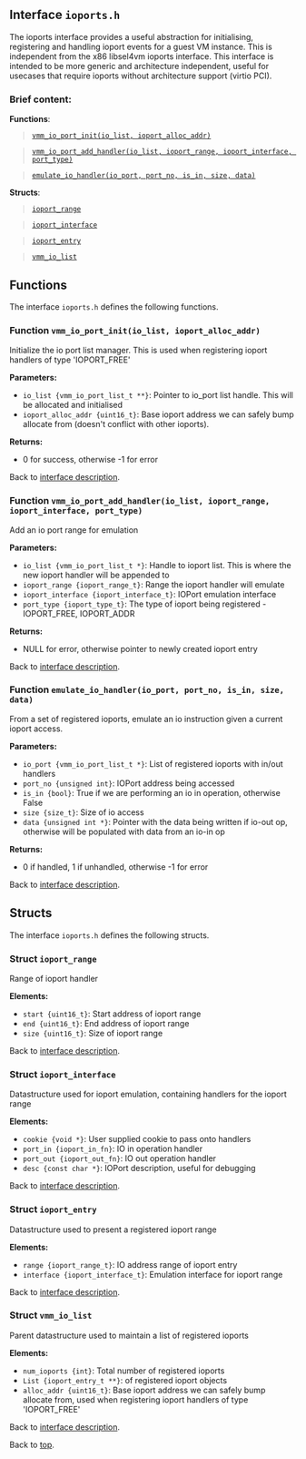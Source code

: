 <!--
     Copyright 2020, Data61, CSIRO (ABN 41 687 119 230)

     SPDX-License-Identifier: CC-BY-SA-4.0
-->

## Interface `ioports.h`

The ioports interface provides a useful abstraction for initialising, registering and handling ioport events
for a guest VM instance. This is independent from the x86 libsel4vm ioports interface. This interface is intended
to be more generic and architecture independent, useful for usecases that require ioports without architecture
support (virtio PCI).

### Brief content:

**Functions**:

> [`vmm_io_port_init(io_list, ioport_alloc_addr)`](#function-vmm_io_port_initio_list-ioport_alloc_addr)

> [`vmm_io_port_add_handler(io_list, ioport_range, ioport_interface, port_type)`](#function-vmm_io_port_add_handlerio_list-ioport_range-ioport_interface-port_type)

> [`emulate_io_handler(io_port, port_no, is_in, size, data)`](#function-emulate_io_handlerio_port-port_no-is_in-size-data)



**Structs**:

> [`ioport_range`](#struct-ioport_range)

> [`ioport_interface`](#struct-ioport_interface)

> [`ioport_entry`](#struct-ioport_entry)

> [`vmm_io_list`](#struct-vmm_io_list)


## Functions

The interface `ioports.h` defines the following functions.

### Function `vmm_io_port_init(io_list, ioport_alloc_addr)`

Initialize the io port list manager.
This is used when registering ioport handlers of type 'IOPORT_FREE'

**Parameters:**

- `io_list {vmm_io_port_list_t **}`: Pointer to io_port list handle. This will be allocated and initialised
- `ioport_alloc_addr {uint16_t}`: Base ioport address we can safely bump allocate from (doesn't conflict with other ioports).

**Returns:**

- 0 for success, otherwise -1 for error

Back to [interface description](#interface-ioportsh).

### Function `vmm_io_port_add_handler(io_list, ioport_range, ioport_interface, port_type)`

Add an io port range for emulation

**Parameters:**

- `io_list {vmm_io_port_list_t *}`: Handle to ioport list. This is where the new ioport handler will be appended to
- `ioport_range {ioport_range_t}`: Range the ioport handler will emulate
- `ioport_interface {ioport_interface_t}`: IOPort emulation interface
- `port_type {ioport_type_t}`: The type of ioport being registered - IOPORT_FREE, IOPORT_ADDR

**Returns:**

- NULL for error, otherwise pointer to newly created ioport entry

Back to [interface description](#interface-ioportsh).

### Function `emulate_io_handler(io_port, port_no, is_in, size, data)`

From a set of registered ioports, emulate an io instruction given a current ioport access.

**Parameters:**

- `io_port {vmm_io_port_list_t *}`: List of registered ioports with in/out handlers
- `port_no {unsigned int}`: IOPort address being accessed
- `is_in {bool}`: True if we are performing an io in operation, otherwise False
- `size {size_t}`: Size of io access
- `data {unsigned int *}`: Pointer with the data being written if io-out op, otherwise will be populated with data from an io-in op

**Returns:**

- 0 if handled, 1 if unhandled, otherwise -1 for error

Back to [interface description](#interface-ioportsh).


## Structs

The interface `ioports.h` defines the following structs.

### Struct `ioport_range`

Range of ioport handler

**Elements:**

- `start {uint16_t}`: Start address of ioport range
- `end {uint16_t}`: End address of ioport range
- `size {uint16_t}`: Size of ioport range

Back to [interface description](#interface-ioportsh).

### Struct `ioport_interface`

Datastructure used for ioport emulation, containing handlers for the ioport range

**Elements:**

- `cookie {void *}`: User supplied cookie to pass onto handlers
- `port_in {ioport_in_fn}`: IO in operation handler
- `port_out {ioport_out_fn}`: IO out operation handler
- `desc {const char *}`: IOPort description, useful for debugging

Back to [interface description](#interface-ioportsh).

### Struct `ioport_entry`

Datastructure used to present a registered ioport range

**Elements:**

- `range {ioport_range_t}`: IO address range of ioport entry
- `interface {ioport_interface_t}`: Emulation interface for ioport range

Back to [interface description](#interface-ioportsh).

### Struct `vmm_io_list`

Parent datastructure used to maintain a list of registered ioports

**Elements:**

- `num_ioports {int}`: Total number of registered ioports
- `List {ioport_entry_t **}`: of registered ioport objects
- `alloc_addr {uint16_t}`: Base ioport address we can safely bump allocate from, used when registering ioport handlers of type 'IOPORT_FREE'

Back to [interface description](#interface-ioportsh).


Back to [top](#).

